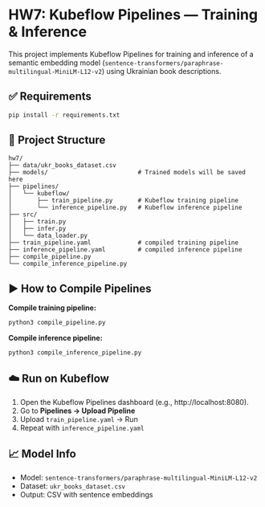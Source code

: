 
# HW7: Kubeflow Pipelines — Training & Inference

This project implements Kubeflow Pipelines for training and inference of a semantic embedding model (`sentence-transformers/paraphrase-multilingual-MiniLM-L12-v2`) using Ukrainian book descriptions.

## ✅ Requirements

```bash
pip install -r requirements.txt
```

## 📁 Project Structure

```
hw7/
├── data/ukr_books_dataset.csv
├── models/                         # Trained models will be saved here
├── pipelines/
│   └── kubeflow/
│       ├── train_pipeline.py       # Kubeflow training pipeline
│       └── inference_pipeline.py   # Kubeflow inference pipeline
├── src/
│   ├── train.py
│   ├── infer.py
│   └── data_loader.py
├── train_pipeline.yaml             # compiled training pipeline
├── inference_pipeline.yaml         # compiled inference pipeline
├── compile_pipeline.py
└── compile_inference_pipeline.py
```

## ▶️ How to Compile Pipelines

**Compile training pipeline:**
```bash
python3 compile_pipeline.py
```

**Compile inference pipeline:**
```bash
python3 compile_inference_pipeline.py
```

## ☁️ Run on Kubeflow

1. Open the Kubeflow Pipelines dashboard (e.g., http://localhost:8080).
2. Go to **Pipelines → Upload Pipeline**
3. Upload `train_pipeline.yaml` → Run
4. Repeat with `inference_pipeline.yaml`

## 📈 Model Info

- Model: `sentence-transformers/paraphrase-multilingual-MiniLM-L12-v2`
- Dataset: `ukr_books_dataset.csv`
- Output: CSV with sentence embeddings